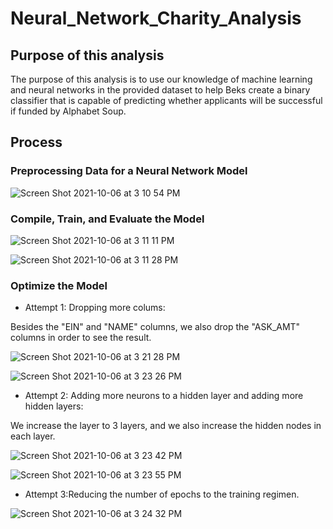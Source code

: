 # Neural_Network_Charity_Analysis

## Purpose of this analysis

The purpose of this analysis is to use our knowledge of machine learning and neural networks in the provided dataset to help Beks create a binary classifier that is capable of predicting whether applicants will be successful if funded by Alphabet Soup.

## Process

### Preprocessing Data for a Neural Network Model

![Screen Shot 2021-10-06 at 3 10 54 PM](https://user-images.githubusercontent.com/81284888/136291326-7633bafb-e7b0-4703-998a-db002937e828.png)

### Compile, Train, and Evaluate the Model

![Screen Shot 2021-10-06 at 3 11 11 PM](https://user-images.githubusercontent.com/81284888/136291519-cf8fdbc8-29dd-4262-946d-80ea595f86a4.png)

![Screen Shot 2021-10-06 at 3 11 28 PM](https://user-images.githubusercontent.com/81284888/136291551-87228a72-3925-4fc5-928b-29d3e7a76ebd.png)

### Optimize the Model

- Attempt 1: Dropping more colums: 
 
Besides the "EIN" and "NAME" columns, we also drop the "ASK_AMT" columns in order to see the result.

![Screen Shot 2021-10-06 at 3 21 28 PM](https://user-images.githubusercontent.com/81284888/136292185-ebfc9fee-f7d3-4479-80aa-2b51ad7dfd7a.png)

![Screen Shot 2021-10-06 at 3 23 26 PM](https://user-images.githubusercontent.com/81284888/136292204-e29325da-47d0-4b30-9c59-7e8f8e2bee39.png)

- Attempt 2: Adding more neurons to a hidden layer and adding more hidden layers:

We increase the layer to 3 layers, and we also increase the hidden nodes in each layer.

![Screen Shot 2021-10-06 at 3 23 42 PM](https://user-images.githubusercontent.com/81284888/136292625-4d564dc8-a49a-48e1-a470-38fb1c4db95b.png)

![Screen Shot 2021-10-06 at 3 23 55 PM](https://user-images.githubusercontent.com/81284888/136292635-c22f0682-4de5-4543-97ac-5db96d9c5465.png)

- Attempt 3:Reducing the number of epochs to the training regimen.

![Screen Shot 2021-10-06 at 3 24 32 PM](https://user-images.githubusercontent.com/81284888/136292674-5510ee80-5681-444e-963e-d0c10d7fcffc.png)




